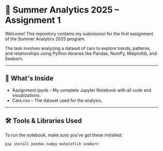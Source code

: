 # 🚗 Summer Analytics 2025 – Assignment 1

Welcome! This repository contains my submission for the first assignment of the Summer Analytics 2025 program.

The task involves analyzing a dataset of cars to explore trends, patterns, and relationships using Python libraries like Pandas, NumPy, Matplotlib, and Seaborn.

---

## 📂 What's Inside

- Assignment.ipynb – My complete Jupyter Notebook with all code and visualizations.
- Cars.csv – The dataset used for the analysis.

---

## 🛠 Tools & Libraries Used

To run the notebook, make sure you’ve got these installed:

```bash
pip install pandas numpy matplotlib seaborn
